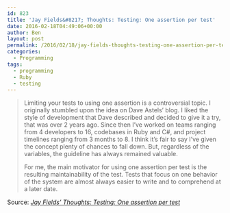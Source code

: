 ```yaml
---
id: 823
title: 'Jay Fields&#8217; Thoughts: Testing: One assertion per test'
date: 2016-02-18T04:49:06+00:00
author: Ben
layout: post
permalink: /2016/02/18/jay-fields-thoughts-testing-one-assertion-per-test/
categories:
  - Programming
tags:
  - programming
  - Ruby
  - testing
---
```

> Limiting your tests to using one assertion is a controversial topic. I originally stumbled upon the idea on Dave Astels&#8217; blog. I liked the style of development that Dave described and decided to give it a try, that was over 2 years ago. Since then I&#8217;ve worked on teams ranging from 4 developers to 16, codebases in Ruby and C#, and project timelines ranging from 3 months to 8. I think it&#8217;s fair to say I&#8217;ve given the concept plenty of chances to fall down. But, regardless of the variables, the guideline has always remained valuable.
> 
> For me, the main motivator for using one assertion per test is the resulting maintainability of the test. Tests that focus on one behavior of the system are almost always easier to write and to comprehend at a later date.

Source: _[Jay Fields&#8217; Thoughts: Testing: One assertion per test](http://blog.jayfields.com/2007/06/testing-one-assertion-per-test.html)_